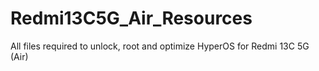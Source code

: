 # Redmi13C5G_Air_Resources
All files required to unlock, root and optimize HyperOS for Redmi 13C 5G (Air)
